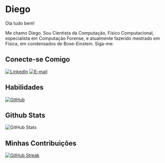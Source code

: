 # Diego

Ola tudo bem! 

Me chamo Diego. Sou Cientista da Computação, Físico Computacional, especialista em Computação Forense, 
 e atualmente fazendo mestrado em Física, em condensados de Bose-Einstein. Siga-me:

## Conecte-se Comigo
[![LinkedIn](https://img.shields.io/badge/LinkedIn-000?style=for-the-badge&logo=linkedin&logoColor=0E76A8)](https://www.linkedin.com/in/diego-prosperi-turibio-2b0180198/)
[![E-mail](https://img.shields.io/badge/-Email-000?style=for-the-badge&logo=microsoft-outlook&logoColor=007BFF)](mailto:diegoprosperituribio@gmail.com)
## Habilidades
[![GitHub](https://img.shields.io/badge/GitHbt-000?style=for-the-badge&logo=github&logoColor=white)](+https://github.com/dpturibio)
## Github Stats
![GitHub Stats](https://github-readme-stats.vercel.app/api?username=dpturibio&theme=transparent&bg_color=000&border_color=30A3DC&show_icons=true&icon_color=30A3DC&title_color=E94D5F&text_color=FFF)
## Minhas Contribuições

[![GitHub Streak](https://streak-stats.demolab.com/?user=dpturibio&theme=bear&background=000&border=30A3DC&dates=FFF)](https://git.io/streak-stats)
